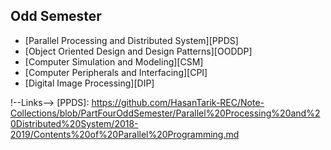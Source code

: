 ## Odd Semester

  - [Parallel Processing and Distributed System][PPDS]
  - [Object Oriented Design and Design Patterns][OODDP]
  - [Computer Simulation and Modeling][CSM]
  - [Computer Peripherals and Interfacing][CPI]
  - [Digital Image Processing][DIP]




!--Links-->
     [PPDS]: https://github.com/HasanTarik-REC/Note-Collections/blob/PartFourOddSemester/Parallel%20Processing%20and%20Distributed%20System/2018-2019/Contents%20of%20Parallel%20Programming.md
     
